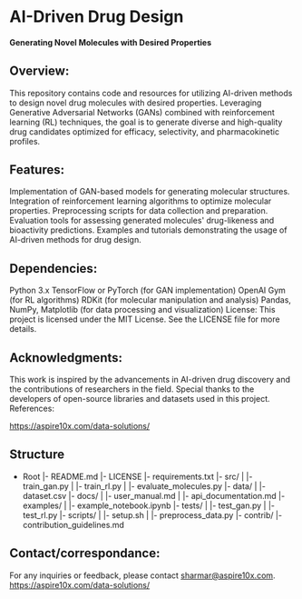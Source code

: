 # AI-Driven Drug Design
#### Generating Novel Molecules with Desired Properties

## Overview:
This repository contains code and resources for utilizing AI-driven methods to design novel drug molecules with desired properties. Leveraging Generative Adversarial Networks (GANs) combined with reinforcement learning (RL) techniques, the goal is to generate diverse and high-quality drug candidates optimized for efficacy, selectivity, and pharmacokinetic profiles.

## Features:

Implementation of GAN-based models for generating molecular structures.
Integration of reinforcement learning algorithms to optimize molecular properties.
Preprocessing scripts for data collection and preparation.
Evaluation tools for assessing generated molecules' drug-likeness and bioactivity predictions.
Examples and tutorials demonstrating the usage of AI-driven methods for drug design.

## Dependencies:
Python 3.x
TensorFlow or PyTorch (for GAN implementation)
OpenAI Gym (for RL algorithms)
RDKit (for molecular manipulation and analysis)
Pandas, NumPy, Matplotlib (for data processing and visualization)
License:
This project is licensed under the MIT License. See the LICENSE file for more details.

## Acknowledgments:

This work is inspired by the advancements in AI-driven drug discovery and the contributions of researchers in the field.
Special thanks to the developers of open-source libraries and datasets used in this project.
References:

https://aspire10x.com/data-solutions/


## Structure

- Root
  |- README.md
  |- LICENSE
  |- requirements.txt
  |- src/
  |   |- train_gan.py
  |   |- train_rl.py
  |   |- evaluate_molecules.py
  |- data/
  |   |- dataset.csv
  |- docs/
  |   |- user_manual.md
  |   |- api_documentation.md
  |- examples/
  |   |- example_notebook.ipynb
  |- tests/
  |   |- test_gan.py
  |   |- test_rl.py
  |- scripts/
  |   |- setup.sh
  |   |- preprocess_data.py
  |- contrib/
      |- contribution_guidelines.md

## Contact/correspondance:
For any inquiries or feedback, please contact sharmar@aspire10x.com.
https://aspire10x.com/data-solutions/
